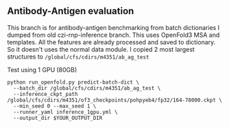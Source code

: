 ## Antibody-Antigen evaluation
This branch is for antibody-antigen benchmarking from batch dictionaries I dumped from old czi-rnp-inference branch.
This uses OpenFold3 MSA and templates. All the features are already processed and saved to dictionary. So it doesn't uses the normal data module.
I copied 2 most largest structures to `/global/cfs/cdirs/m4351/ab_ag_test`

Test using 1 GPU (80GB)
```
python run_openfold.py predict-batch-dict \
  --batch_dir /global/cfs/cdirs/m4351/ab_ag_test \
  --inference_ckpt_path /global/cfs/cdirs/m4351/of3_checkpoints/pohpyeb4/fp32/164-78000.ckpt \
  --min_seed 0 --max_seed 1 \
  --runner_yaml inference_1gpu.yml \
  --output_dir $YOUR_OUTPUT_DIR
```